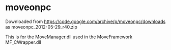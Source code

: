 # moveonpc
Downloaded from https://code.google.com/archive/p/moveonpc/downloads as moveonpc_2012-05-29_r40.zip

This is for the MoveManager.dll used in the MoveFramework MF_CWrapper.dll
